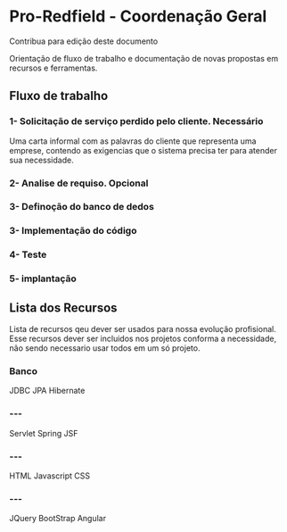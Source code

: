 # Pro-Redfield - Coordenação Geral

Contribua para edição deste documento

Orientação de fluxo de trabalho e documentação de novas propostas em recursos e ferramentas.


## Fluxo de trabalho
### 1- Solicitação de serviço perdido pelo cliente. Necessário
  Uma carta informal com as palavras do cliente que representa uma emprese, contendo as exigencias que o sistema precisa ter para atender sua necessidade. 

### 2- Analise de requiso. Opcional

### 3- Definoção do banco de dedos

### 3- Implementação do código

### 4- Teste

### 5- implantação


## Lista dos Recursos
Lista de recursos qeu dever ser usados para nossa evolução profisional.
Esse recursos dever ser incluidos nos projetos conforma a necessidade, não sendo necessario usar todos em um só projeto.

### Banco
JDBC
JPA
Hibernate

### ---
Servlet
Spring
JSF

### ---
HTML
Javascript
CSS

### ---
JQuery
BootStrap
Angular


